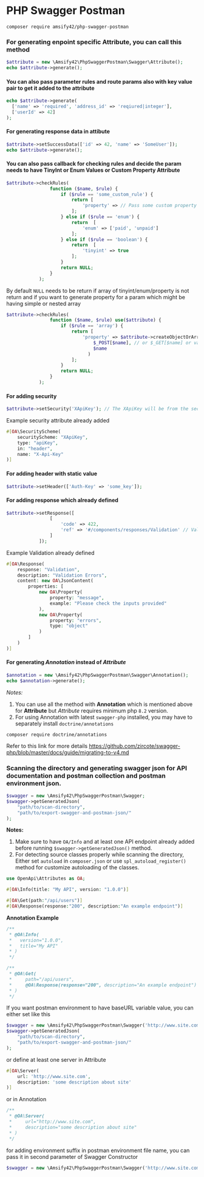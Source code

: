 # PHP Swagger Postman

```
composer require amsify42/php-swagger-postman
```
### For generating enpoint specific Attribute, you can call this method
```php
$attribute = new \Amsify42\PhpSwaggerPostman\Swagger\Attribute();
echo $attribute->generate();
```

#### You can also pass parameter rules and route params also with key value pair to get it added to the attribute
```php
echo $attribute->generate(
  ['name' => 'required', 'address_id' => 'reqiured|integer'],
  ['userId' => 42]
);
```
#### For generating response data in attibute
```php
$attribute->setSuccessData(['id' => 42, 'name' => 'SomeUser']);
echo $attribute->generate();
```
#### You can also pass callback for checking rules and decide the param needs to have TinyInt or Enum Values or Custom Property Attribute
```php
$attribute->checkRules(
                function ($name, $rule) {
                    if ($rule == 'some_custom_rule') {
                        return [
                            'property' => // Pass some custom property attribute syntax
                        ];
                    } else if ($rule == 'enum') {
                        return  [
                            'enum' => ['paid', 'unpaid']
                        ];
                    } else if ($rule == 'boolean') {
                        return  [
                            'tinyint' => true
                        ];
                    }
                    return NULL;
                }
            );
```
By default `NULL` needs to be return if array of tinyint/enum/property is not return and if you want to generate property for a param which might be having simple or nested array
```php
$attribute->checkRules(
                function ($name, $rule) use($attribute) {
                    if ($rule == 'array') {
                        return [
                            'property' => $attribute->createObjectOrArrayProperty(
                                $_POST[$name], // or $_GET[$name] or value from body data
                                $name
                              )
                        ];
                    }
                    return NULL;
                }
            );
```

#### For adding security
```php
$attribute->setSecurity('XApiKey'); // The XApiKey will be from the security attribute already added
```
Example security attribute already added
```php
#[OA\SecurityScheme(
    securityScheme: "XApiKey",
    type: "apiKey",
    in: "header",
    name: "X-Api-Key"
)]
```

#### For adding header with static value
```php
$attribute->setHeader(['Auth-Key' => 'some_key']);
```

#### For adding response which already defined
```php
$attribute->setResponse([
                [
                    'code' => 422,
                    'ref' => '#/components/responses/Validation' // Validation here is the name of response which is already defined somewhere
                ]
            ]);
```
Example Validation already defined
```php
#[OA\Response(
    response: "Validation",
    description: "Validation Errors",
    content: new OA\JsonContent(
        properties: [
            new OA\Property(
                property: "message",
                example: "Please check the inputs provided"
            ),
            new OA\Property(
                property: "errors",
                type: "object"
            )
        ]
    )
)]
```

#### For generating _Annotation_ instead of _Attribute_
```php
$annotation = new \Amsify42\PhpSwaggerPostman\Swagger\Annotation();
echo $annotation->generate();
```
_Notes:_
1. You can use all the method with **Annotation** which is mentioned above for **Attribute** but _Attribute_ requires minimum php `8.2` version.
2. For using Annotation with latest `swagger-php` installed, you may have to separately install `doctrine/annotations`
```
composer require doctrine/annotations
```
Refer to this link for more details
https://github.com/zircote/swagger-php/blob/master/docs/guide/migrating-to-v4.md

### Scanning the directory and generating swagger json for API documentation and postman collection and postman environment json.
```php
$swagger = new \Amsify42\PhpSwaggerPostman\Swagger;
$swagger->getGeneratedJson(
    "path/to/scan-directory",
    "path/to/export-swagger-and-postman-json/"
);
```
**Notes:**
1. Make sure to have `OA/Info` and at least one API endpoint already added before running `$swagger->getGeneratedJson()` method.
2. For detecting source classes properly while scanning the directory, Either set `autoload` in `composer.json` or use `spl_autoload_register()` method for customize autoloading of the classes.
```php
use OpenApi\Attributes as OA;

#[OA\Info(title: "My API", version: "1.0.0")]

#[OA\Get(path:"/api/users")]
#[OA\Response(response:"200", description:"An example endpoint")]
```
**Annotation Example**
```php
/**
 * @OA\Info(
 *   version="1.0.0",
 *   title="My API"
 * )
 */

/**
 * @OA\Get(
 *     path="/api/users",
 *     @OA\Response(response="200", description="An example endpoint")
 * )
 */

```
If you want postman environment to have baseURL variable value, you can either set like this
```php
$swagger = new \Amsify42\PhpSwaggerPostman\Swagger('http://www.site.com');
$swagger->getGeneratedJson(
    "path/to/scan-directory",
    "path/to/export-swagger-and-postman-json/"
);
```
or define at least one server in Attribute
```php
#[OA\Server(
    url: 'http://www.site.com',
    description: 'some description about site'
)]
```
or in Annotation
```php
/**
 * @OA\Server(
 *     url="http://www.site.com",
 *     description="some description about site"
 * )
 */
```
for adding environment suffix in postman environment file name, you can pass it in second parameter of Swagger Constructor
```php
$swagger = new \Amsify42\PhpSwaggerPostman\Swagger('http://www.site.com', 'Local');
```
